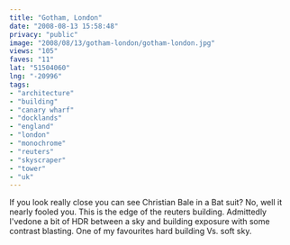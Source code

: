```yaml
---
title: "Gotham, London"
date: "2008-08-13 15:58:48"
privacy: "public"
image: "2008/08/13/gotham-london/gotham-london.jpg"
views: "105"
faves: "11"
lat: "51504060"
lng: "-20996"
tags:
- "architecture"
- "building"
- "canary wharf"
- "docklands"
- "england"
- "london"
- "monochrome"
- "reuters"
- "skyscraper"
- "tower"
- "uk"
---
```

If you look really close you can see Christian Bale in a Bat suit? No, well it nearly fooled you. This is the edge of the reuters building. Admittedly I'vedone a bit of HDR between a sky and building exposure with some contrast blasting. One of my favourites hard building Vs. soft sky.<a href="/photos/2008/08/14/gotham-london"></a>
